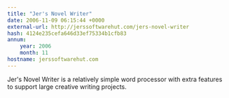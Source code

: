 ```yaml
---
title: "Jer's Novel Writer"
date: 2006-11-09 06:15:44 +0000
external-url: http://jerssoftwarehut.com/jers-novel-writer
hash: 4124e235cefa646d33ef75334b1cfb83
annum:
    year: 2006
    month: 11
hostname: jerssoftwarehut.com
---
```


Jer's Novel Writer is a relatively simple word processor with extra features to support large creative writing projects.
